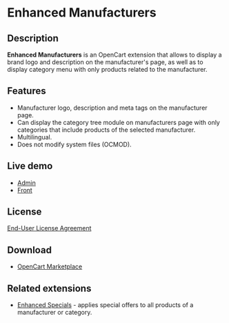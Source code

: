 # Enhanced Manufacturers

## Description
**Enhanced Manufacturers** is an OpenCart extension that allows to display a brand logo and description on the manufacturer's page, as well as to display category menu with only products related to the manufacturer.

## Features
* Manufacturer logo, description and meta tags on the manufacturer page.
* Can display the category tree module on manufacturers page with only categories that include products of the selected manufacturer.
* Multilingual.
* Does not modify system files (OCMOD).

## Live demo
* [Admin](http://ocmod.freevar.com/oc3020/a/admin/index.php?route=extension/module/enhanced_manufacturers)
* [Front](http://ocmod.freevar.com/oc3020/a/apple)

## License
[End-User License Agreement](https://raw.githubusercontent.com/ocmod-space/ocmod-enhanced-manufacturers/main/EULA.txt)

## Download
* [OpenCart Marketplace](https://www.opencart.com/index.php?route=marketplace/extension/info&extension_id=41991)

## Related extensions
* [Enhanced Specials](https://www.opencart.com/index.php?route=marketplace/extension/info&extension_id=43136) - applies special offers to all products of a manufacturer or category.
